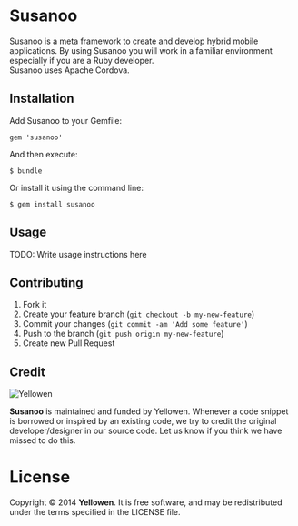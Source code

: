 # Susanoo

Susanoo is a meta framework to create and develop hybrid mobile applications.
By using Susanoo you will work in a familiar environment especially if you are a Ruby developer.
<br>Susanoo uses Apache Cordova.

## Installation

Add Susanoo to your Gemfile:

    gem 'susanoo'

And then execute:

    $ bundle

Or install it using the command line:

    $ gem install susanoo

## Usage

TODO: Write usage instructions here

## Contributing

1. Fork it
2. Create your feature branch (`git checkout -b my-new-feature`)
3. Commit your changes (`git commit -am 'Add some feature'`)
4. Push to the branch (`git push origin my-new-feature`)
5. Create new Pull Request

## Credit
![Yellowen](http://www.yellowen.com/images/logo.png)

**Susanoo**  is maintained and funded by Yellowen. Whenever a code snippet is borrowed or inspired by an existing code, we try to credit the original developer/designer in our source code. Let us know if you think we have missed to do this.


# License

Copyright © 2014 **Yellowen**. It is free software, and may be redistributed under the terms specified in the LICENSE file.
